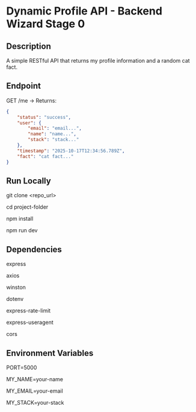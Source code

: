 # Dynamic Profile API - Backend Wizard Stage 0

## Description
A simple RESTful API that returns my profile information and a random cat fact.

## Endpoint
GET /me -> Returns:
```json
{
    "status": "success",
    "user": {
        "email": "email...",
        "name": "name...",
        "stack": "stack..."
    },
    "timestamp": "2025-10-17T12:34:56.789Z",
    "fact": "cat fact..."
}
```

## Run Locally
git clone <repo_url>

cd project-folder

npm install

npm run dev


## Dependencies
express

axios

winston

dotenv

express-rate-limit

express-useragent

cors


## Environment Variables
PORT=5000

MY_NAME=your-name

MY_EMAIL=your-email

MY_STACK=your-stack